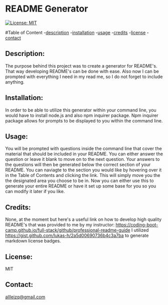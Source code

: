 # README Generator 
  
  [![License: MIT](https://img.shields.io/badge/License-MIT-yellow.svg)](https://opensource.org/licenses/MIT)

  #Table of Content
  -[description](#Description)
  -[installation](#Installation)
  -[usage](#Usage)
  -[credits](#Credits)
  -[license](#License)
  -[contact](#Contact)

  ## Description:
  The purpose behind this project was to create a generator for README's. That way developing README's can be done with ease. Also now I can be prompted with everything I need in my read me, so I do not forget to include anything. 

  ## Installation:
  In order to be able to utilize this generator within your command line, you would have to install node.js and also npm inquirer package. Npm inquirer package allows for prompts to be displayed to you within the command line. 

  ## Usage:
  You will be prompted with questions inside the command line that cover the material that should be included in your README. You can either answer the question or leave it blank to move on to the next question. Your answers to the questions will then be generated below the correct section of your README. You can naviagte to the section you would like by hovering over it in the Table of Contents and clicking the link. This will simply move you the the designated area you choose to be in. Now you can either use this to generate your entire README or have it set up some base for you so you can modify it later if you like. 

  ## Credits:
  None, at the moment but here's a useful link on how to develop high quality README's that was provided to me by my instructor:
  https://coding-boot-camp.github.io/full-stack/github/professional-readme-guide
  I utilized https://gist.github.com/lukas-h/2a5d00690736b4c3a7ba to generate markdown license badges.

 
  ## License:
  MIT 

  ## Contact:
  allleizq@gmail.com
